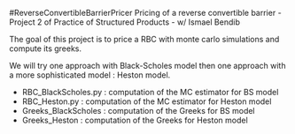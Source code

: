 #ReverseConvertibleBarrierPricer
Pricing of a reverse convertible barrier  - Project 2 of Practice of Structured Products - w/ Ismael Bendib

The goal of this project is to price a RBC with monte carlo simulations and compute its greeks. 

We will try one approach with Black-Scholes model then one approach with a more sophisticated model : Heston model. 

- RBC_BlackScholes.py : computation of the MC estimator for BS model
- RBC_Heston.py :  computation of the MC estimator for Heston model
- Greeks_BlackScholes : computation of the Greeks  for BS model
- Greeks_Heston : computation of the Greeks  for Heston model

